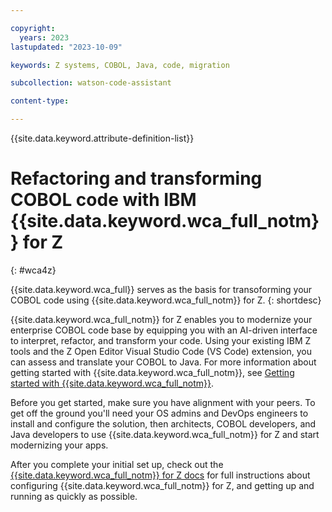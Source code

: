 ```yaml
---

copyright:
  years: 2023
lastupdated: "2023-10-09"

keywords: Z systems, COBOL, Java, code, migration

subcollection: watson-code-assistant

content-type:

---
```


{{site.data.keyword.attribute-definition-list}}

# Refactoring and transforming COBOL code with IBM {{site.data.keyword.wca_full_notm}} for Z
{: #wca4z}


{{site.data.keyword.wca_full}} serves as the basis for transoforming your COBOL code using {{site.data.keyword.wca_full_notm}} for Z.
{: shortdesc}

{{site.data.keyword.wca_full_notm}} for Z enables you to modernize your enterprise COBOL code base by equipping you with an AI-driven interface to interpret, refactor, and transform your code. Using your existing IBM Z tools and the Z Open Editor Visual Studio Code (VS Code) extension, you can assess and translate your COBOL to Java. For more information about getting started with {{site.data.keyword.wca_full_notm}}, see [Getting started with {{site.data.keyword.wca_full_notm}}](./getting-started.md).

Before you get started, make sure you have alignment with your peers. To get off the ground you'll need your OS admins and DevOps engineers to install and configure the solution, then architects, COBOL developers, and Java developers to use {{site.data.keyword.wca_full_notm}} for Z and start modernizing your apps.

After you complete your initial set up, check out the [{{site.data.keyword.wca_full_notm}} for Z docs](https://www.ibm.com/docs/watsonx-code-assistant-4z/1.0) for full instructions about configuring {{site.data.keyword.wca_full_notm}} for Z, and getting up and running as quickly as possible.
